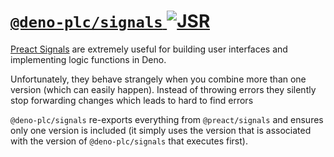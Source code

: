 # [`@deno-plc/signals` ![JSR](https://jsr.io/badges/@deno-plc/signals)](https://jsr.io/@deno-plc/signals)

[Preact Signals](https://preactjs.com/guide/v10/signals/) are extremely useful for building user interfaces and implementing logic functions in Deno.

Unfortunately, they behave strangely when you combine more than one version (which can easily happen). Instead of throwing errors they silently stop
forwarding changes which leads to hard to find errors

`@deno-plc/signals` re-exports everything from `@preact/signals` and ensures only one version is included (it simply uses the version that is
associated with the version of `@deno-plc/signals` that executes first).

